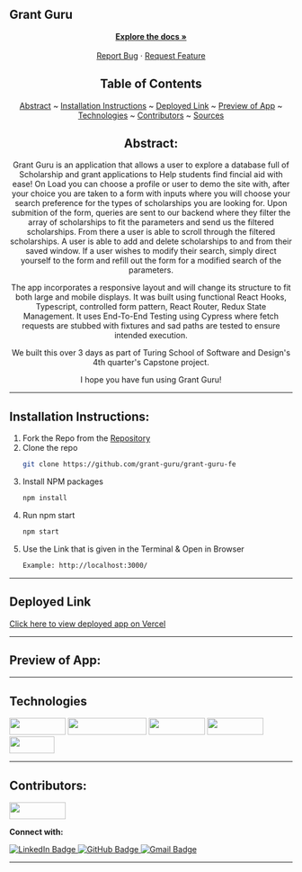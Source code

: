 ## Grant Guru
  <p align="center">
    <a href="https://github.com/grant-guru/grant-guru-fe"><strong>Explore the docs »</strong></a>
    <br />
    <br />
    <a href="https://github.com/grant-guru/grant-guru-fe/issues">Report Bug</a>
    ·
    <a href="https://github.com/grant-guru/grant-guru-fe/issues">Request Feature</a>
  </p>

</div>

<div align="center">

## Table of Contents

[Abstract](#abstract) ~
[Installation Instructions](#installation-instructions) ~
[Deployed Link](#deployed-link) ~
[Preview of App](#preview-of-app) ~
[Technologies](#technologies) ~
[Contributors](#contributors) ~
[Sources](#sources)

</div>

<div align="center">

## Abstract:

[//]: <> (Briefly describe what you built and its features. What problem is the app solving? How does this application solve that problem?)

Grant Guru  is an application that allows a user to explore a database full of Scholarship and grant applications to Help students find fincial aid with ease!  On Load you can choose a profile or user to demo the site with, after your choice you are taken to a form with inputs where you will choose your search preference for the types of scholarships you are looking for.  Upon submition of the form, queries are sent to our backend where they filter the array of scholarships to fit the parameters and send us the filtered scholarships.  From there a user is able to scroll through the filtered scholarships.  A user is able to add and delete scholarships to and from their saved window.  If a user wishes to modify their search, simply direct yourself to the form and refill out the form for a modified search of the parameters. 

The app incorporates a responsive layout and will change its structure to fit both large and mobile displays. It was built using functional React Hooks, Typescript, controlled form pattern, React Router, Redux State Management. It uses End-To-End Testing using Cypress where fetch requests are stubbed with fixtures and sad paths are tested to ensure intended execution. 

We built this over 3 days as part of Turing School of Software and Design's 4th quarter's Capstone project.

I hope you have fun using Grant Guru!

 
  
</div>

---

## Installation Instructions:

[//]: <> (What steps does a person have to take to get your app cloned down and running?)

1. Fork the Repo from the [Repository](https://github.com/grant-guru/grant-guru-fe)
2. Clone the repo
   ```sh
   git clone https://github.com/grant-guru/grant-guru-fe
   ```
3. Install NPM packages
   ```sh
   npm install
   ```
4. Run npm start
   ```sh
   npm start
   ```
5. Use the Link that is given in the Terminal & Open in Browser
   ```sh
   Example: http://localhost:3000/
   ```

---
  
## Deployed Link

[Click here to view deployed app on Vercel]()

---

## Preview of App:
[//]: <> (Provide ONE gif or screenshot of your application - choose the "coolest" piece of functionality to show off.)



  

---

## Technologies

<div>
  <img src="https://img.shields.io/badge/-react-333333?logo=react&style=for-the-badge" width="100" height="30"/>
  <img src="https://img.shields.io/badge/-react%20router-f44250?logo=react%20router&logoColor=white&style=for-the-badge" width="140" height="30"/>
  <img src="https://img.shields.io/badge/-cypress-007780?logo=cypress&logoColor=white&style=for-the-badge" width="100" height="30"/>
  <img src="https://img.shields.io/badge/-CSS3-315780?logo=css3&style=for-the-badge" width="100" height="30"/>
  <img src="https://img.shields.io/badge/-npm-c12127?logo=npm&logoColor=white&style=for-the-badge" width="80"  height="30"/>
</div>

---

## Contributors:

[//]: <> (Who worked on this application? Link to their GitHubs.)

<div>
  <img src="https://img.shields.io/badge/Reid%20Poole-Front--End-orange" height="30" width="100">
  <p><strong>Connect with:</strong></p>
  <a href="https://www.linkedin.com/in/reid-poole/"> 
    <img src="https://img.shields.io/badge/LinkedIn-blue?style=for-the-badge&logo=linkedin&logoColor=white" alt="LinkedIn Badge"/>
  </a>
  <a href="https://github.com/rpoole444">
    <img src="https://img.shields.io/badge/-github-black?style=for-the-badge&logo=github&logoColor=white" alt="GitHub Badge">
  </a>
  <a href="mailto: poole.reid@gmail.com">
    <img src="https://img.shields.io/badge/-gmail-red?style=for-the-badge&logo=gmail&logoColor=white" alt="Gmail Badge">
  </a>

---